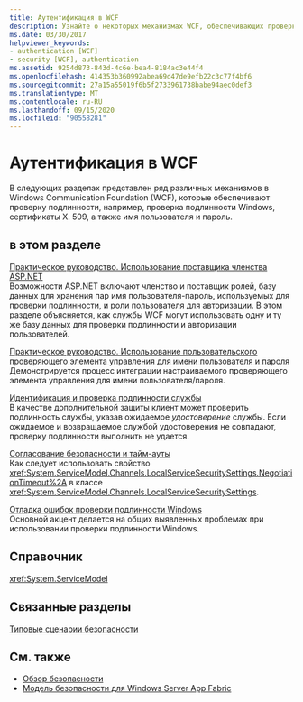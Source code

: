 ```yaml
---
title: Аутентификация в WCF
description: Узнайте о некоторых механизмах WCF, обеспечивающих проверку подлинности, таких как проверка подлинности Windows, сертификаты X. 509, а также имя пользователя и пароль.
ms.date: 03/30/2017
helpviewer_keywords:
- authentication [WCF]
- security [WCF], authentication
ms.assetid: 9254d873-843d-4c6e-bea4-8184ac3e44f4
ms.openlocfilehash: 414353b360992abea69d47de9efb22c3c77f4bf6
ms.sourcegitcommit: 27a15a55019f6b5f2733961738babe94aec0def3
ms.translationtype: MT
ms.contentlocale: ru-RU
ms.lasthandoff: 09/15/2020
ms.locfileid: "90558281"
---
```

# <a name="authentication-in-wcf"></a>Аутентификация в WCF
В следующих разделах представлен ряд различных механизмов в Windows Communication Foundation (WCF), которые обеспечивают проверку подлинности, например, проверка подлинности Windows, сертификаты X. 509, а также имя пользователя и пароль.  
  
## <a name="in-this-section"></a>в этом разделе  
 [Практическое руководство. Использование поставщика членства ASP.NET](how-to-use-the-aspnet-membership-provider.md)  
 Возможности ASP.NET включают членство и поставщик ролей, базу данных для хранения пар имя пользователя-пароль, используемых для проверки подлинности, и роли пользователя для авторизации. В этом разделе объясняется, как службы WCF могут использовать одну и ту же базу данных для проверки подлинности и авторизации пользователей.  
  
 [Практическое руководство. Использование пользовательского проверяющего элемента управления для имени пользователя и пароля](how-to-use-a-custom-user-name-and-password-validator.md)  
 Демонстрируется процесс интеграции настраиваемого проверяющего элемента управления для имени пользователя/пароля.  
  
 [Идентификация и проверка подлинности службы](service-identity-and-authentication.md)  
 В качестве дополнительной защиты клиент может проверить подлинность службы, указав ожидаемое *удостоверение* службы. Если ожидаемое и возвращаемое службой удостоверения не совпадают, проверку подлинности выполнить не удается.  
  
 [Согласование безопасности и тайм-ауты](security-negotiation-and-timeouts.md)  
 Как следует использовать свойство <xref:System.ServiceModel.Channels.LocalServiceSecuritySettings.NegotiationTimeout%2A> в классе <xref:System.ServiceModel.Channels.LocalServiceSecuritySettings>.  
  
 [Отладка ошибок проверки подлинности Windows](debugging-windows-authentication-errors.md)  
 Основной акцент делается на общих выявленных проблемах при использовании проверки подлинности Windows.  
  
## <a name="reference"></a>Справочник  
 <xref:System.ServiceModel>  
  
## <a name="related-sections"></a>Связанные разделы  
 [Типовые сценарии безопасности](common-security-scenarios.md)  
  
## <a name="see-also"></a>См. также

- [Обзор безопасности](security-overview.md)
- [Модель безопасности для Windows Server App Fabric](/previous-versions/appfabric/ee677202(v=azure.10))

